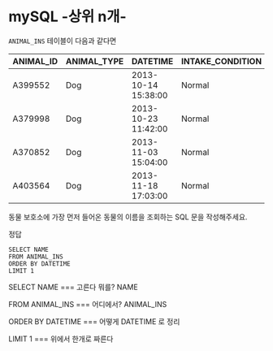 # mySQL -상위 n개-

`ANIMAL_INS` 테이블이 다음과 같다면

| ANIMAL_ID | ANIMAL_TYPE | DATETIME            | INTAKE_CONDITION | NAME     | SEX_UPON_INTAKE |
| --------- | ----------- | ------------------- | ---------------- | -------- | --------------- |
| A399552   | Dog         | 2013-10-14 15:38:00 | Normal           | Jack     | Neutered Male   |
| A379998   | Dog         | 2013-10-23 11:42:00 | Normal           | Disciple | Intact Male     |
| A370852   | Dog         | 2013-11-03 15:04:00 | Normal           | Katie    | Spayed Female   |
| A403564   | Dog         | 2013-11-18 17:03:00 | Normal           | Anna     | Spayed Female   |

동물 보호소에 가장 먼저 들어온 동물의 이름을 조회하는 SQL 문을 작성해주세요.



정답

~~~mysql
SELECT NAME
FROM ANIMAL_INS
ORDER BY DATETIME
LIMIT 1
~~~

SELECT NAME === 고른다 뭐를? NAME

FROM ANIMAL_INS === 어디에서? ANIMAL_INS

ORDER BY DATETIME === 어떻게 DATETIME 로 정리

LIMIT 1 === 위에서 한개로 짜른다

